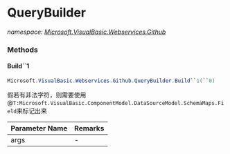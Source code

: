 ﻿# QueryBuilder
_namespace: [Microsoft.VisualBasic.Webservices.Github](./index.md)_





### Methods

#### Build``1
```csharp
Microsoft.VisualBasic.Webservices.Github.QueryBuilder.Build``1(``0)
```
假若有非法字符，则需要使用@``T:Microsoft.VisualBasic.ComponentModel.DataSourceModel.SchemaMaps.Field``来标记出来

|Parameter Name|Remarks|
|--------------|-------|
|args|-|



